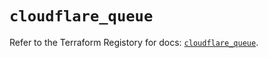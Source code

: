 # `cloudflare_queue`

Refer to the Terraform Registory for docs: [`cloudflare_queue`](https://registry.terraform.io/providers/cloudflare/cloudflare/4.16.0/docs/resources/queue).
